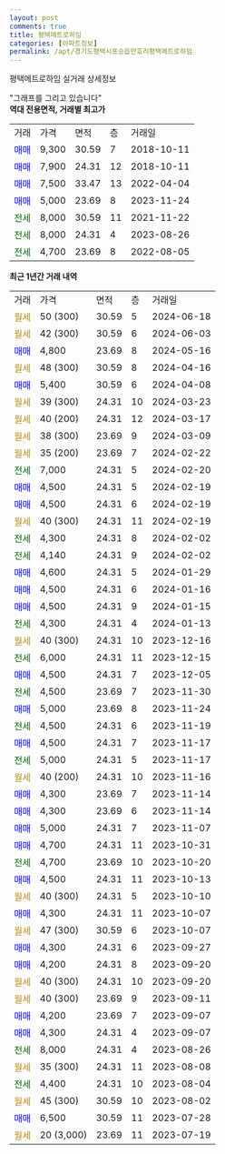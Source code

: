 ```yaml
---
layout: post
comments: true
title: 평택메트로하임
categories: [아파트정보]
permalink: /apt/경기도평택시포승읍만호리평택메트로하임
---
```


평택메트로하임 실거래 상세정보

<script type="text/javascript">
  google.charts.load('current', {'packages':['line', 'corechart']});
  google.charts.setOnLoadCallback(drawChart);

  function drawChart() {
    var data = new google.visualization.DataTable();
    data.addColumn('date', '거래일');
    data.addColumn('number', "매매");
    data.addColumn('number', "전세");
    data.addColumn('number', "전매");

    data.addRows([[new Date(Date.parse("2024-06-18")), null, null, null], [new Date(Date.parse("2024-06-03")), null, null, null], [new Date(Date.parse("2024-05-16")), 4800, null, null], [new Date(Date.parse("2024-04-16")), null, null, null], [new Date(Date.parse("2024-04-08")), 5400, null, null], [new Date(Date.parse("2024-03-23")), null, null, null], [new Date(Date.parse("2024-03-17")), null, null, null], [new Date(Date.parse("2024-03-09")), null, null, null], [new Date(Date.parse("2024-02-22")), null, null, null], [new Date(Date.parse("2024-02-20")), null, 7000, null], [new Date(Date.parse("2024-02-19")), 4500, null, null], [new Date(Date.parse("2024-02-19")), 4500, null, null], [new Date(Date.parse("2024-02-19")), null, null, null], [new Date(Date.parse("2024-02-02")), null, 4300, null], [new Date(Date.parse("2024-02-02")), null, 4140, null], [new Date(Date.parse("2024-01-29")), 4600, null, null], [new Date(Date.parse("2024-01-16")), 4500, null, null], [new Date(Date.parse("2024-01-15")), 4500, null, null], [new Date(Date.parse("2024-01-13")), null, 4300, null], [new Date(Date.parse("2023-12-16")), null, null, null], [new Date(Date.parse("2023-12-15")), null, 6000, null], [new Date(Date.parse("2023-12-05")), 4500, null, null], [new Date(Date.parse("2023-11-30")), null, 4500, null], [new Date(Date.parse("2023-11-24")), 5000, null, null], [new Date(Date.parse("2023-11-19")), null, 4500, null], [new Date(Date.parse("2023-11-17")), 4500, null, null], [new Date(Date.parse("2023-11-17")), null, 5000, null], [new Date(Date.parse("2023-11-16")), null, null, null], [new Date(Date.parse("2023-11-14")), 4300, null, null], [new Date(Date.parse("2023-11-14")), 4300, null, null], [new Date(Date.parse("2023-11-07")), 5000, null, null], [new Date(Date.parse("2023-10-31")), 4700, null, null], [new Date(Date.parse("2023-10-20")), null, 4700, null], [new Date(Date.parse("2023-10-13")), 4500, null, null], [new Date(Date.parse("2023-10-10")), null, null, null], [new Date(Date.parse("2023-10-07")), 4300, null, null], [new Date(Date.parse("2023-10-07")), null, null, null], [new Date(Date.parse("2023-09-27")), 4300, null, null], [new Date(Date.parse("2023-09-20")), 4200, null, null], [new Date(Date.parse("2023-09-20")), null, null, null], [new Date(Date.parse("2023-09-11")), null, null, null], [new Date(Date.parse("2023-09-07")), 4200, null, null], [new Date(Date.parse("2023-09-07")), 4300, null, null], [new Date(Date.parse("2023-08-26")), null, 8000, null], [new Date(Date.parse("2023-08-08")), null, null, null], [new Date(Date.parse("2023-08-04")), null, 4400, null], [new Date(Date.parse("2023-08-02")), null, null, null], [new Date(Date.parse("2023-07-28")), 6500, null, null], [new Date(Date.parse("2023-07-19")), null, null, null]]);

    var options = {
      hAxis: {
        format: 'yyyy/MM/dd'
      },    
      lineWidth: 0,
      pointsVisible: true,    
      title: '최근 1년간 유형별 실거래가 분포',
      legend: { position: 'bottom' }
    };

    var formatter = new google.visualization.NumberFormat({pattern:'###,###'} );
    formatter.format(data, 1);
    formatter.format(data, 2);
    
    setTimeout(function() {
        var chart = new google.visualization.LineChart(document.getElementById('columnchart_material'));
        chart.draw(data, (options));
        document.getElementById('loading').style.display = 'none';
    }, 200);
  }
</script>


<div id="loading" style="z-index:20; display: block; margin-left: 0px">"그래프를 그리고 있습니다"</div>
<div id="columnchart_material" style="width: 95%; margin-left: 0px; display: block"></div>
<!-- contents start -->
<b>역대 전용면적, 거래별 최고가</b>
<table class="sortable">
    <tr>
      <td>거래</td>
      <td>가격</td>
      <td>면적</td>
      <td>층</td>
      <td>거래일</td>
    </tr>
        <tr>
          <td><a style="color: blue">매매</a></td>
          <td>9,300</td>
          <td>30.59</td>
          <td>7</td>
          <td>2018-10-11</td>
        </tr>            <tr>
          <td><a style="color: blue">매매</a></td>
          <td>7,900</td>
          <td>24.31</td>
          <td>12</td>
          <td>2018-10-11</td>
        </tr>            <tr>
          <td><a style="color: blue">매매</a></td>
          <td>7,500</td>
          <td>33.47</td>
          <td>13</td>
          <td>2022-04-04</td>
        </tr>            <tr>
          <td><a style="color: blue">매매</a></td>
          <td>5,000</td>
          <td>23.69</td>
          <td>8</td>
          <td>2023-11-24</td>
        </tr>        
        <tr>
              <td><a style="color: darkgreen">전세</a></td>
              <td>8,000</td>
              <td>30.59</td>
              <td>11</td>
              <td>2021-11-22</td>
            </tr>            <tr>
              <td><a style="color: darkgreen">전세</a></td>
              <td>8,000</td>
              <td>24.31</td>
              <td>4</td>
              <td>2023-08-26</td>
            </tr>            <tr>
              <td><a style="color: darkgreen">전세</a></td>
              <td>4,700</td>
              <td>23.69</td>
              <td>8</td>
              <td>2022-08-05</td>
            </tr>        
    
</table>

<b>최근 1년간 거래 내역</b>

<table class="sortable">
    <tr>
      <td>거래</td>
      <td>가격</td>
      <td>면적</td>
      <td>층</td>
      <td>거래일</td>
    </tr>
    <tr>
      <td><a style="color: darkgoldenrod">월세</a></td>
      <td>50 (300)</td>
      <td>30.59</td>
      <td>5</td>
      <td>2024-06-18</td>
    </tr>          <tr>
      <td><a style="color: darkgoldenrod">월세</a></td>
      <td>42 (300)</td>
      <td>30.59</td>
      <td>6</td>
      <td>2024-06-03</td>
    </tr>          <tr>
      <td><a style="color: blue">매매</a></td>
      <td>4,800</td>
      <td>23.69</td>
      <td>8</td>
      <td>2024-05-16</td>
    </tr>          <tr>
      <td><a style="color: darkgoldenrod">월세</a></td>
      <td>48 (300)</td>
      <td>30.59</td>
      <td>8</td>
      <td>2024-04-16</td>
    </tr>          <tr>
      <td><a style="color: blue">매매</a></td>
      <td>5,400</td>
      <td>30.59</td>
      <td>6</td>
      <td>2024-04-08</td>
    </tr>          <tr>
      <td><a style="color: darkgoldenrod">월세</a></td>
      <td>39 (300)</td>
      <td>24.31</td>
      <td>10</td>
      <td>2024-03-23</td>
    </tr>          <tr>
      <td><a style="color: darkgoldenrod">월세</a></td>
      <td>40 (200)</td>
      <td>24.31</td>
      <td>12</td>
      <td>2024-03-17</td>
    </tr>          <tr>
      <td><a style="color: darkgoldenrod">월세</a></td>
      <td>38 (300)</td>
      <td>23.69</td>
      <td>9</td>
      <td>2024-03-09</td>
    </tr>          <tr>
      <td><a style="color: darkgoldenrod">월세</a></td>
      <td>35 (200)</td>
      <td>23.69</td>
      <td>7</td>
      <td>2024-02-22</td>
    </tr>          <tr>
      <td><a style="color: darkgreen">전세</a></td>
      <td>7,000</td>
      <td>24.31</td>
      <td>5</td>
      <td>2024-02-20</td>
    </tr>          <tr>
      <td><a style="color: blue">매매</a></td>
      <td>4,500</td>
      <td>24.31</td>
      <td>5</td>
      <td>2024-02-19</td>
    </tr>          <tr>
      <td><a style="color: blue">매매</a></td>
      <td>4,500</td>
      <td>24.31</td>
      <td>6</td>
      <td>2024-02-19</td>
    </tr>          <tr>
      <td><a style="color: darkgoldenrod">월세</a></td>
      <td>40 (300)</td>
      <td>24.31</td>
      <td>11</td>
      <td>2024-02-19</td>
    </tr>          <tr>
      <td><a style="color: darkgreen">전세</a></td>
      <td>4,300</td>
      <td>24.31</td>
      <td>8</td>
      <td>2024-02-02</td>
    </tr>          <tr>
      <td><a style="color: darkgreen">전세</a></td>
      <td>4,140</td>
      <td>24.31</td>
      <td>9</td>
      <td>2024-02-02</td>
    </tr>          <tr>
      <td><a style="color: blue">매매</a></td>
      <td>4,600</td>
      <td>24.31</td>
      <td>5</td>
      <td>2024-01-29</td>
    </tr>          <tr>
      <td><a style="color: blue">매매</a></td>
      <td>4,500</td>
      <td>24.31</td>
      <td>6</td>
      <td>2024-01-16</td>
    </tr>          <tr>
      <td><a style="color: blue">매매</a></td>
      <td>4,500</td>
      <td>24.31</td>
      <td>9</td>
      <td>2024-01-15</td>
    </tr>          <tr>
      <td><a style="color: darkgreen">전세</a></td>
      <td>4,300</td>
      <td>24.31</td>
      <td>4</td>
      <td>2024-01-13</td>
    </tr>          <tr>
      <td><a style="color: darkgoldenrod">월세</a></td>
      <td>40 (300)</td>
      <td>24.31</td>
      <td>10</td>
      <td>2023-12-16</td>
    </tr>          <tr>
      <td><a style="color: darkgreen">전세</a></td>
      <td>6,000</td>
      <td>24.31</td>
      <td>11</td>
      <td>2023-12-15</td>
    </tr>          <tr>
      <td><a style="color: blue">매매</a></td>
      <td>4,500</td>
      <td>24.31</td>
      <td>7</td>
      <td>2023-12-05</td>
    </tr>          <tr>
      <td><a style="color: darkgreen">전세</a></td>
      <td>4,500</td>
      <td>23.69</td>
      <td>7</td>
      <td>2023-11-30</td>
    </tr>          <tr>
      <td><a style="color: blue">매매</a></td>
      <td>5,000</td>
      <td>23.69</td>
      <td>8</td>
      <td>2023-11-24</td>
    </tr>          <tr>
      <td><a style="color: darkgreen">전세</a></td>
      <td>4,500</td>
      <td>24.31</td>
      <td>6</td>
      <td>2023-11-19</td>
    </tr>          <tr>
      <td><a style="color: blue">매매</a></td>
      <td>4,500</td>
      <td>24.31</td>
      <td>7</td>
      <td>2023-11-17</td>
    </tr>          <tr>
      <td><a style="color: darkgreen">전세</a></td>
      <td>5,000</td>
      <td>24.31</td>
      <td>5</td>
      <td>2023-11-17</td>
    </tr>          <tr>
      <td><a style="color: darkgoldenrod">월세</a></td>
      <td>40 (200)</td>
      <td>24.31</td>
      <td>10</td>
      <td>2023-11-16</td>
    </tr>          <tr>
      <td><a style="color: blue">매매</a></td>
      <td>4,300</td>
      <td>23.69</td>
      <td>7</td>
      <td>2023-11-14</td>
    </tr>          <tr>
      <td><a style="color: blue">매매</a></td>
      <td>4,300</td>
      <td>23.69</td>
      <td>6</td>
      <td>2023-11-14</td>
    </tr>          <tr>
      <td><a style="color: blue">매매</a></td>
      <td>5,000</td>
      <td>24.31</td>
      <td>7</td>
      <td>2023-11-07</td>
    </tr>          <tr>
      <td><a style="color: blue">매매</a></td>
      <td>4,700</td>
      <td>24.31</td>
      <td>11</td>
      <td>2023-10-31</td>
    </tr>          <tr>
      <td><a style="color: darkgreen">전세</a></td>
      <td>4,700</td>
      <td>23.69</td>
      <td>10</td>
      <td>2023-10-20</td>
    </tr>          <tr>
      <td><a style="color: blue">매매</a></td>
      <td>4,500</td>
      <td>24.31</td>
      <td>11</td>
      <td>2023-10-13</td>
    </tr>          <tr>
      <td><a style="color: darkgoldenrod">월세</a></td>
      <td>40 (300)</td>
      <td>24.31</td>
      <td>5</td>
      <td>2023-10-10</td>
    </tr>          <tr>
      <td><a style="color: blue">매매</a></td>
      <td>4,300</td>
      <td>24.31</td>
      <td>11</td>
      <td>2023-10-07</td>
    </tr>          <tr>
      <td><a style="color: darkgoldenrod">월세</a></td>
      <td>47 (300)</td>
      <td>30.59</td>
      <td>6</td>
      <td>2023-10-07</td>
    </tr>          <tr>
      <td><a style="color: blue">매매</a></td>
      <td>4,300</td>
      <td>24.31</td>
      <td>6</td>
      <td>2023-09-27</td>
    </tr>          <tr>
      <td><a style="color: blue">매매</a></td>
      <td>4,200</td>
      <td>24.31</td>
      <td>8</td>
      <td>2023-09-20</td>
    </tr>          <tr>
      <td><a style="color: darkgoldenrod">월세</a></td>
      <td>40 (300)</td>
      <td>24.31</td>
      <td>10</td>
      <td>2023-09-20</td>
    </tr>          <tr>
      <td><a style="color: darkgoldenrod">월세</a></td>
      <td>40 (300)</td>
      <td>23.69</td>
      <td>9</td>
      <td>2023-09-11</td>
    </tr>          <tr>
      <td><a style="color: blue">매매</a></td>
      <td>4,200</td>
      <td>23.69</td>
      <td>7</td>
      <td>2023-09-07</td>
    </tr>          <tr>
      <td><a style="color: blue">매매</a></td>
      <td>4,300</td>
      <td>24.31</td>
      <td>4</td>
      <td>2023-09-07</td>
    </tr>          <tr>
      <td><a style="color: darkgreen">전세</a></td>
      <td>8,000</td>
      <td>24.31</td>
      <td>4</td>
      <td>2023-08-26</td>
    </tr>          <tr>
      <td><a style="color: darkgoldenrod">월세</a></td>
      <td>35 (300)</td>
      <td>24.31</td>
      <td>11</td>
      <td>2023-08-08</td>
    </tr>          <tr>
      <td><a style="color: darkgreen">전세</a></td>
      <td>4,400</td>
      <td>24.31</td>
      <td>10</td>
      <td>2023-08-04</td>
    </tr>          <tr>
      <td><a style="color: darkgoldenrod">월세</a></td>
      <td>45 (300)</td>
      <td>30.59</td>
      <td>10</td>
      <td>2023-08-02</td>
    </tr>          <tr>
      <td><a style="color: blue">매매</a></td>
      <td>6,500</td>
      <td>30.59</td>
      <td>11</td>
      <td>2023-07-28</td>
    </tr>          <tr>
      <td><a style="color: darkgoldenrod">월세</a></td>
      <td>20 (3,000)</td>
      <td>23.69</td>
      <td>11</td>
      <td>2023-07-19</td>
    </tr>      </table>
<!-- contents end -->    

